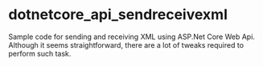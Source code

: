 # dotnetcore_api_sendreceivexml
Sample code for sending and receiving XML using ASP.Net Core Web Api. Although it seems straightforward, there are a lot of tweaks required to perform such task.
